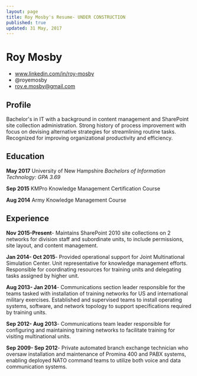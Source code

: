 ```yaml
---
layout: page
title: Roy Mosby's Resume- UNDER CONSTRUCTION
published: true
updated: 31 May, 2017
---
```

# Roy Mosby

- www.linkedin.com/in/roy-mosby
- @royemosby
- roy.e.mosby@gmail.com

## Profile

Bachelor's in IT with a background in content management and SharePoint site collection administration. Strong history of process improvement with focus on devising alternative strategies for streamlining routine tasks. Recognized for improving organizational productivity and efficiency.

## Education

**May 2017** University of New Hampshire
*Bachelors of Information Technology: GPA 3.69*

**Sep 2015** KMPro Knowledge Management Certification Course

**Aug 2014** Army Knowledge Management Course

## Experience

**Nov 2015-Present**- Maintains SharePoint 2010 site collections on 2 networks for division staff and subordinate units, to include permissions, site layout, and content management.

**Jan 2014- Oct 2015**- Provided operational support for Joint Multinational Simulation Center. Unit representative for knowledge management efforts. Responsible for coordinating resources for training units and delegating tasks assigned by higher unit.

**Aug 2013- Jan 2014**- Communications section leader responsible for the teams tasked with installation of training networks for US and international military exercises. Established and supervised teams to install operating systems, software, and network topology to support specifications required by training units.

**Sep 2012- Aug 2013**- Communications team leader responsible for configuring and maintaining training networks to facilitate training for visiting multinational units.

**Sep 2009- Sep 2012**- Private automated branch exchange technician who oversaw installation and maintenance of Promina 400 and PABX systems, enabling deployed NATO command teams to utilize both voice and data communication systems.
